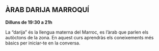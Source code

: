 ## ÀRAB DARIJA MARROQUÍ

**Dilluns de 19:30 a 21h**

La “darija” és la llengua materna del Marroc, es l’àrab que parlen els autòctons de la zona. En aquest curs aprendràs els coneixements més bàsics per iniciar-te en la conversa.
